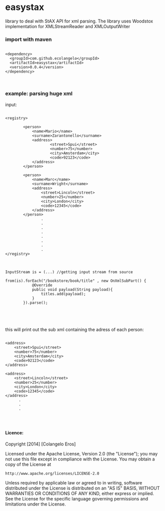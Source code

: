 easystax
========

library to deal with StAX API for xml parsing. The library uses Woodstox implementation for XMLStreamReader and XMLOutputWriter

### import with maven
<pre>
<code>
&lt;dependency&gt;
  &lt;groupId&gt;com.github.ecolangelo&lt;/groupId&gt;
  &lt;artifactId&gt;easystax&lt;/artifactId&gt;
  &lt;version&gt;0.0.4&lt;/version&gt;
&lt;/dependency&gt;

</code>
</pre>

### example: parsing huge xml

input: 

<pre>
<code>
&lt;registry&gt;

        &lt;person&gt;
            &lt;name&gt;Mario&lt;/name&gt;
            &lt;surname&gt;Zarantonello&lt;/surname&gt;
            &lt;address&gt;
                    &lt;street&gt;Spui&lt;/street&gt;
                    &lt;number&gt;75&lt;/number&gt;
                    &lt;city&gt;Amsterdam&lt;/city&gt;
                    &lt;code&gt;92123&lt;/code&gt;
            &lt;/address&gt;
        &lt;/person&gt;
    
        &lt;person&gt;
            &lt;name&gt;Marc&lt;/name&gt;
            &lt;surname&gt;Wright&lt;/surname&gt;
            &lt;address&gt;
                &lt;street&gt;Lincoln&lt;/street&gt;
                &lt;number&gt;25&lt;/number&gt;
                &lt;city&gt;London&lt;/city&gt;
                &lt;code&gt;12345&lt;/code&gt;
            &lt;/address&gt;
        &lt;/person&gt; 
                .
                .
                .
                .
                .
                .
                .
                .
&lt;/registry&gt;
</code>
</pre>

<pre>
<code>
InputStream is = (...) //getting input stream from source

from(is).forEach("/bookstore/book/title" , new OnXmlSubPart() {
            @Override
            public void payload(String payload){
                titles.add(payload);
            }
        }).parse();

</pre>
</code>

this will print out the sub xml containing the adress of each person:

<pre>
<code>
&lt;address&gt;
    &lt;street&gt;Spui&lt;/street&gt;
    &lt;number&gt;75&lt;/number&gt;
    &lt;city&gt;Amsterdam&lt;/city&gt;
    &lt;code&gt;92123&lt;/code&gt;
&lt;/address&gt;

&lt;address&gt;
    &lt;street&gt;Lincoln&lt;/street&gt;
    &lt;number&gt;25&lt;/number&gt;
    &lt;city&gt;London&lt;/city&gt;
    &lt;code&gt;12345&lt;/code&gt;
&lt;/address&gt;
      .
      .
      .
</pre>
</code>

        
#### Licence:
   
   
   Copyright [2014] [Colangelo Eros]

Licensed under the Apache License, Version 2.0 (the "License");
you may not use this file except in compliance with the License.
You may obtain a copy of the License at

    http://www.apache.org/licenses/LICENSE-2.0

Unless required by applicable law or agreed to in writing, software
distributed under the License is distributed on an "AS IS" BASIS,
WITHOUT WARRANTIES OR CONDITIONS OF ANY KIND, either express or implied.
See the License for the specific language governing permissions and
limitations under the License.    
        
        
        
